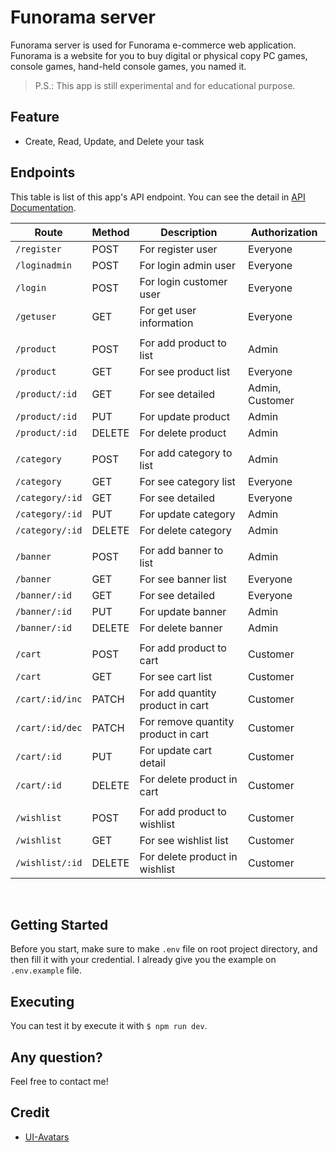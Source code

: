 # Funorama server
Funorama server is used for Funorama e-commerce web application. Funorama is a website for you to buy digital or physical copy PC games, console games, hand-held console games, you named it.

> P.S.: This app is still experimental and for educational purpose.

## Feature
 - Create, Read, Update, and Delete your task 

## Endpoints
This table is list of this app's API endpoint. You can see the detail in [API Documentation](https://github.com/Ralfarios/ecommerce-server/blob/main/api_doc.md). 

| Route              | Method      | Description                            | Authorization   |
| ------------------ | ----------- | -------------------------------------- | --------------- |
| `/register`        | POST        | For register user                      | Everyone        |
| `/loginadmin`      | POST        | For login admin user                   | Everyone        |
| `/login`           | POST        | For login customer user                | Everyone        |
| `/getuser`         | GET         | For get user information               | Everyone        |
|                                                                                             |
| `/product`         | POST        | For add product to list                | Admin           |
| `/product`         | GET         | For see product list                   | Everyone        |
| `/product/:id`     | GET         | For see detailed                       | Admin, Customer |
| `/product/:id`     | PUT         | For update product                     | Admin           |
| `/product/:id`     | DELETE      | For delete product                     | Admin           |
|                                                                                             |
| `/category`        | POST        | For add category to list               | Admin           |
| `/category`        | GET         | For see category list                  | Everyone        |
| `/category/:id`    | GET         | For see detailed                       | Everyone        |
| `/category/:id`    | PUT         | For update category                    | Admin           |
| `/category/:id`    | DELETE      | For delete category                    | Admin           |
|                                                                                             |
| `/banner`          | POST        | For add banner to list                 | Admin           |
| `/banner`          | GET         | For see banner list                    | Everyone        |
| `/banner/:id`      | GET         | For see detailed                       | Everyone        |
| `/banner/:id`      | PUT         | For update banner                      | Admin           |
| `/banner/:id`      | DELETE      | For delete banner                      | Admin           |
|                                                                                             |
| `/cart`            | POST        | For add product to cart                | Customer        |
| `/cart`            | GET         | For see cart list                      | Customer        |
| `/cart/:id/inc`    | PATCH       | For add quantity product in cart       | Customer        |
| `/cart/:id/dec`    | PATCH       | For remove quantity product in cart    | Customer        |
| `/cart/:id`        | PUT         | For update cart detail                 | Customer        |
| `/cart/:id`        | DELETE      | For delete product in cart             | Customer        |
|                                                                                             |
| `/wishlist`        | POST        | For add product to wishlist            | Customer        |
| `/wishlist`        | GET         | For see wishlist list                  | Customer        |
| `/wishlist/:id`    | DELETE      | For delete product in wishlist         | Customer        |
<br>

## Getting Started
Before you start, make sure to make `.env` file on root project directory, and then fill it with your credential.
I already give you the example on `.env.example` file.

## Executing
You can test it by execute it with `$ npm run dev`.

## Any question?
Feel free to contact me!

## Credit
- [UI-Avatars](https://ui-avatars.com/)
